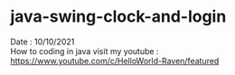 # java-swing-clock-and-login
Date : 10/10/2021<br/>
How to coding in java
visit my youtube : https://www.youtube.com/c/HelloWorld-Raven/featured
<br/><br/>
